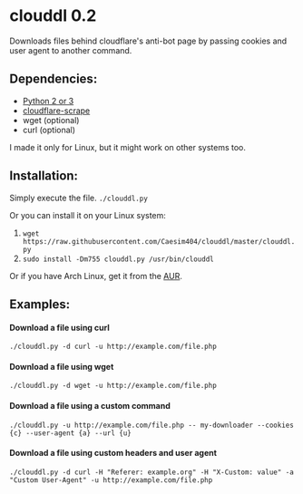 # clouddl 0.2

Downloads files behind cloudflare's anti-bot page by passing cookies and user agent to another command.

## Dependencies:
* [Python 2 or 3](https://www.python.org/)
* [cloudflare-scrape](https://github.com/Anorov/cloudflare-scrape)
* wget (optional)
* curl (optional)

I made it only for Linux, but it might work on other systems too.

## Installation:

Simply execute the file. `./clouddl.py`

Or you can install it on your Linux system:

1. `wget https://raw.githubusercontent.com/Caesim404/clouddl/master/clouddl.py`
2. `sudo install -Dm755 clouddl.py /usr/bin/clouddl`

Or if you have Arch Linux, get it from the [AUR](https://aur.archlinux.org/packages/clouddl-git).

## Examples:

#### Download a file using curl
`./clouddl.py -d curl -u http://example.com/file.php`
#### Download a file using wget
`./clouddl.py -d wget -u http://example.com/file.php`
#### Download a file using a custom command
`./clouddl.py -u http://example.com/file.php -- my-downloader --cookies {c} --user-agent {a} --url {u}`
#### Download a file using custom headers and user agent
`./clouddl.py -d curl -H "Referer: example.org" -H "X-Custom: value" -a "Custom User-Agent" -u http://example.com/file.php`

